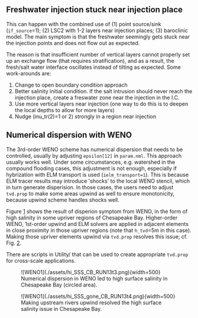 ## Freshwater injection stuck near injection place
  This can happen with the combined use of (1) point source/sink (`if_source`=1); (2) LSC2 with 1-2 layers near 
injection places; (3) baroclinic model. The main symptom is that the freshwater seemingly gets stuck near the 
 injection points and does not flow out as expected.
 
 The reason is that insufficient number of vertical layers cannot properly set up an exchange flow (that 
requires stratification), and as a result, the fresh/salt water interface oscillates instead of tilting as expected.
Some work-arounds are:

1. Change to open boundary condition approach
2. Better salinity initial condition. If the salt intrusion should never reach the injection place, create
   a freswater zone near the injection in the I.C.
3. Use more vertical layers near injection (one way to do this is to deepen the local depths to allow for more layers)
4. Nudge (inu_tr(2)=1 or 2) strongly in a region near injection

## Numerical dispersion with WENO

  The 3rd-order WENO scheme has numerical dispersion that needs to be controlled, usually by adjusting `epsilon[12]` 
 in `param.nml`. This approach usually works well. Under some circumstances, e.g. watershed in the compound flooding cases, this
 adjustment is not enough, especially if hybrization with ELM transport is used (`ielm_transport=1`). This is 
 because ELM tracer results may introduce 'shocks' to the local WENO stencil, which in turn generate disperision. 
In those cases, the users need to adjust `tvd.prop` to make some areas upwind as well to ensure monotonicity, because
 upwind scheme handles shocks well.

Figure [1](#figure_weno1) shows the result of disperion symptom from WENO, in the form of high salinity in some upriver
 regions of Chesapeake Bay. Higher-order WENO, 1st-order upwind and ELM solvers are applied in adjacent
 elements in close proximity in those upriver regions
 (note that `h_tvd`=5m in this case). Making those upriver elements upwind via `tvd.prop` resolves this issue; cf. Fig. [2](#figure_weno2).

There are scripts in Utility/ that can be used to create appropriate `tvd.prop` for cross-scale applications.

<figure markdown id='figure_weno1'>
![WENO1](./assets/hi_SSS_CB_RUN13t3.png){width=500}
<figcaption>Numerical dispersion in WENO led to high surface salinity in Chesapeake Bay (circled area).</figcaption>
</figure>

<figure markdown id='figure_weno2'>
![WENO1](./assets/hi_SSS_gone_CB_RUN13t4.png){width=500}
<figcaption>Making upstream rivers upwind resolved the high surface salinity issue in Chesapeake Bay.</figcaption>
</figure>

 <!--figure markdown id='figure_weno1'>
<img alt="WENO1" src="assets/hi_SSS_CB_RUN13t3.png"  width="500" height="500" /> 
<figcaption>Numerical dispersion in WENO led to high surface salinity in Chesapeake Bay (circled area).</figcaption>
</figure>

 <figure markdown id='figure_weno2'>
<img alt="WENO1" src="assets/hi_SSS_gone_CB_RUN13t4.png" width="500" height="500" />
<figcaption>Making upstream rivers upwind resolved the high surface salinity issue in Chesapeake Bay.</figcaption>
</figure-->

